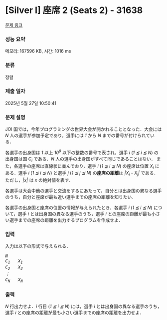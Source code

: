 # [Silver I] 座席 2 (Seats 2) - 31638 

[문제 링크](https://www.acmicpc.net/problem/31638) 

### 성능 요약

메모리: 167596 KB, 시간: 1016 ms

### 분류

정렬

### 제출 일자

2025년 5월 27일 10:50:41

### 문제 설명

<p>JOI 国では，今年プログラミングの世界大会が開かれることとなった．大会には <var>N</var> 人の選手が参加予定であり，選手には <var>1</var> から <var>N</var> までの番号が付けられている．</p>

<p>各選手の出身国は <var>1</var> 以上 <var>10<sup>9</sup></var> 以下の整数の番号で表され，選手 <var>i</var> (<var>1 ≦ i ≦ N</var>) の出身国は国 <var>C<sub>i</sub></var> である．<var>N</var> 人の選手の出身国がすべて同じであることはない． また，各選手の座席は直線状に並んでおり，選手 <var>i</var> (<var>1 ≦ i ≦ N</var>) の座席は位置 <var>X<sub>i</sub></var> にある．選手 <var>i</var> (<var>1 ≦ i ≦ N</var>) と選手 <var>j</var> (<var>1 ≦ j ≦ N</var>) の<strong>座席の距離</strong>は <var>|X<sub>i</sub> - X<sub>j</sub>|</var> である．ただし，<var>|x|</var> は <var>x</var> の絶対値を表す．</p>

<p>各選手は大会中他の選手と交流をするにあたって，自分とは出身国の異なる選手のうち，自分と座席が最も近い選手までの座席の距離を知りたい．</p>

<p>各選手の出身国と座席の位置の情報が与えられたとき，各選手 <var>i</var> (<var>1 ≦ i ≦ N</var>) について，選手 <var>i</var> とは出身国の異なる選手のうち，選手 <var>i</var> との座席の距離が最も小さい選手までの座席の距離を出力するプログラムを作成せよ．</p>

### 입력 

 <p>入力は以下の形式で与えられる．</p>

<pre><var>N</var>
<var>C<sub>1</sub></var>   <var>X<sub>1</sub></var>
<var>C<sub>2</sub></var>   <var>X<sub>2</sub></var>
<var>︙</var>
<var>C<sub>N</sub></var>   <var>X<sub>N</sub></var></pre>

### 출력 

 <p><var>N</var> 行出力せよ．<var>i</var> 行目 (<var>1 ≦ i ≦ N</var>) には，選手 <var>i</var> とは出身国の異なる選手のうち，選手 <var>i</var> との座席の距離が最も小さい選手までの座席の距離を出力せよ．</p>

